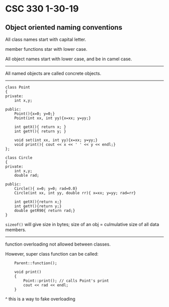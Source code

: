 # CSC 330 1-30-19

## Object oriented naming conventions

All class names start with capital letter.

member functions star with lower case.

All object names start with lower case, and be in camel case.

---

All named objects are called concrete objects.

---

```
class Point
{
private:
	int x,y;

public:
	Point(){x=0; y=0;}
	Point(int xx, int yy){x=xx; y=yy;}

	int getX(){ return x; }
	int getY(){ return y; }

	void set(int xx, int yy){x=xx; y=yy;}
	void print(){ cout << x << ' ' << y << endl;}
};
```

```
class Circle
{
private:
	int x,y;
	double rad;

public:
	Circle(){ x=0; y=0; rad=0.0}
	Circle(int xx, int yy, double rr){ x=xx; y=yy; rad=rr}

	int getX(){return x;}
	int getY(){return y;}
	double getR90{ return rad;}
}
```
`sizeof()` will give size in bytes; size of an obj = culmulative size of all data members.

---

function overloading not allowed between classes.

However, super class function can be called:
```
	Parent::function();
```
```
	void print()
	{
		Point::print(); // calls Point's print
		cout << rad << endl;
	}
```
^ this is a way to fake overloading
